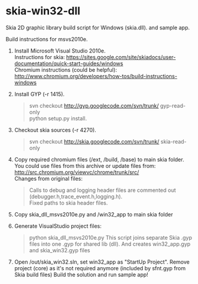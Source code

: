 skia-win32-dll
==============

Skia 2D graphic library build script for Windows (skia.dll).
and sample app.

Build instructions for msvs2010e.

1. Install Microsoft Visual Studio 2010e.  
Instructions for skia: https://sites.google.com/site/skiadocs/user-documentation/quick-start-guides/windows  
Chromium instructions (could be helpful): http://www.chromium.org/developers/how-tos/build-instructions-windows  

2. Install GYP (-r 1415).
    >svn checkout http://gyp.googlecode.com/svn/trunk/ gyp-read-only  
    >python setup.py install.

3. Checkout skia sources (-r 4270).
    >svn checkout http://skia.googlecode.com/svn/trunk/ skia-read-only
    
4. Copy required chromium files (/ext, /build, /base) to main skia folder.
You could use files from this archive or update files from:
http://src.chromium.org/viewvc/chrome/trunk/src/  
Changes from original files:  
    >Calls to debug and logging header files are commented out (debugger.h,trace_event.h,logging.h).  
    >Fixed paths to skia header files.

5. Copy skia_dll_msvs2010e.py and /win32_app to main skia folder

6. Generate VisualStudio project files:
    >python skia_dll_msvs2010e.py
This script joins separate Skia .gyp files into one .gyp for shared lib (dll).
And creates win32_app.gyp and skia_win32.gyp files

7. Open /out/skia_win32.sln, set win32_app as "StartUp Project".
Remove project (core) as it's not required anymore (included by sfnt.gyp from Skia build files)
Build the solution and run sample app!
